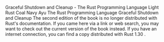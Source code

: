 Graceful Shutdown and Cleanup - The Rust Programming Language
Light
Rust
Coal
Navy
Ayu
The Rust Programming Language
Graceful Shutdown and Cleanup
The second edition of the book is no longer distributed with Rust's documentation.
If you came here via a link or web search, you may want to check out
the current
version of the book
instead.
If you have an internet connection, you can
find a copy distributed with
Rust
1.30
.